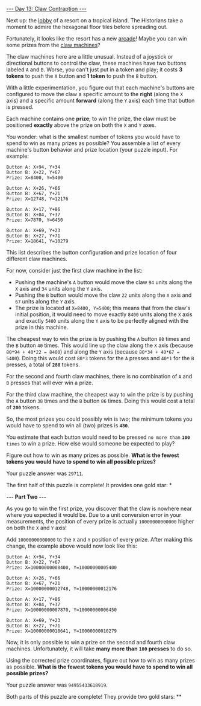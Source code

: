[--- Day 13: Claw Contraption ---](https://adventofcode.com/2024/day/13)

Next up: the [lobby](https://adventofcode.com/2020/day/24) of a resort on a tropical island. The Historians take a moment to admire the hexagonal floor tiles before spreading out.

Fortunately, it looks like the resort has a new [arcade](https://en.wikipedia.org/wiki/Amusement_arcade)! Maybe you can win some prizes from the [claw machines](https://en.wikipedia.org/wiki/Claw_machine)?

The claw machines here are a little unusual. Instead of a joystick or directional buttons to control the claw, these machines have two buttons labeled `A` and `B`. Worse, you can't just put in a token and play; it costs **3 tokens** to push the `A` button and **1 token** to push the `B` button.

With a little experimentation, you figure out that each machine's buttons are configured to move the claw a specific amount to the **right** (along the `X` axis) and a specific amount **forward** (along the `Y` axis) each time that button is pressed.

Each machine contains one **prize**; to win the prize, the claw must be positioned **exactly** above the prize on both the `X` and `Y` axes.

You wonder: what is the smallest number of tokens you would have to spend to win as many prizes as possible? You assemble a list of every machine's button behavior and prize location (your puzzle input). For example:

    Button A: X+94, Y+34
    Button B: X+22, Y+67
    Prize: X=8400, Y=5400

    Button A: X+26, Y+66
    Button B: X+67, Y+21
    Prize: X=12748, Y=12176

    Button A: X+17, Y+86
    Button B: X+84, Y+37
    Prize: X=7870, Y=6450

    Button A: X+69, Y+23
    Button B: X+27, Y+71
    Prize: X=18641, Y=10279

This list describes the button configuration and prize location of four different claw machines.

For now, consider just the first claw machine in the list:

  - Pushing the machine's `A` button would move the claw `94` units along the `X` axis and `34` units along the `Y` axis.
  - Pushing the `B` button would move the claw `22` units along the `X` axis and `67` units along the `Y` axis.
  - The prize is located at `X=8400, Y=5400`; this means that from the claw's initial position, it would need to move exactly `8400` units along the `X` axis and exactly `5400` units along the `Y` axis to be perfectly aligned with the prize in this machine.

The cheapest way to win the prize is by pushing the `A` button `80` times and the `B` button `40` times. This would line up the claw along the `X` axis (because `80*94 + 40*22 = 8400`) and along the `Y` axis (because `80*34 + 40*67 = 5400`). Doing this would cost `80*3` tokens for the `A` presses and `40*1` for the `B` presses, a total of **`280`** tokens.

For the second and fourth claw machines, there is no combination of `A` and `B` presses that will ever win a prize.

For the third claw machine, the cheapest way to win the prize is by pushing the `A` button `38` times and the `B` button `86` times. Doing this would cost a total of **`200`** tokens.

So, the most prizes you could possibly win is two; the minimum tokens you would have to spend to win all (two) prizes is **`480`**.

You estimate that each button would need to be pressed `no more than` **`100`** `times` to win a prize. How else would someone be expected to play?

Figure out how to win as many prizes as possible. **What is the fewest tokens you would have to spend to win all possible prizes?**

Your puzzle answer was `29711`.

The first half of this puzzle is complete! It provides one gold star: *

**--- Part Two ---**

As you go to win the first prize, you discover that the claw is nowhere near where you expected it would be. Due to a unit conversion error in your measurements, the position of every prize is actually `10000000000000` higher on both the `X` and `Y` axis!

Add `10000000000000` to the `X` and `Y` position of every prize. After making this change, the example above would now look like this:

    Button A: X+94, Y+34
    Button B: X+22, Y+67
    Prize: X=10000000008400, Y=10000000005400

    Button A: X+26, Y+66
    Button B: X+67, Y+21
    Prize: X=10000000012748, Y=10000000012176

    Button A: X+17, Y+86
    Button B: X+84, Y+37
    Prize: X=10000000007870, Y=10000000006450

    Button A: X+69, Y+23
    Button B: X+27, Y+71
    Prize: X=10000000018641, Y=10000000010279

Now, it is only possible to win a prize on the second and fourth claw machines. Unfortunately, it will take **many more than** **`100`** **presses** to do so.

Using the corrected prize coordinates, figure out how to win as many prizes as possible. **What is the fewest tokens you would have to spend to win all possible prizes?**

Your puzzle answer was `94955433618919`.

Both parts of this puzzle are complete! They provide two gold stars: **

